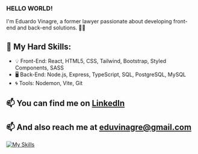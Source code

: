 ### HELLO WORLD!


I'm Eduardo Vinagre, a former lawyer passionate about developing front-end and back-end solutions. 👨‍💻

## 🚀 My Hard Skills:
- 💡 Front-End: React, HTML5, CSS, Tailwind, Bootstrap, Styled Components, SASS
- 🖥️ Back-End: Node.js, Express, TypeScript, SQL, PostgreSQL, MySQL
- 🌀 Tools: Nodemon, Vite, Git

## 📫 You can find me on [LinkedIn](https://www.linkedin.com/in/yourprofile)

## 📫 And also reach me at [eduvinagre@gmail.com](mailto:eduvinagre@gmail.com)


[![My Skills](https://skillicons.dev/icons?i=js,nodejs,ts,react,express,redux,tailwind,mysql,postgres,sequelize,styledcomponents,bootstrap,css,html,git&theme=light)](https://skillicons.dev)
